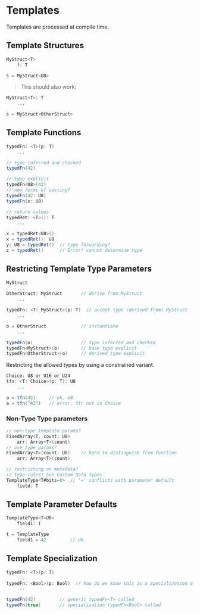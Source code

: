 # Templates

Templates are processed at compile time.

## Template Structures

```C#
MyStruct<T>
    f: T

s = MyStruct<U8>
```

> This should also work:

```C#
MyStruct<T>: T
    ...

s = MyStruct<OtherStruct>
```

## Template Functions

```C#
typedFn: <T>(p: T)
    ...

// type inferred and checked
typedFn(42)

// type explicit
typedFn<U8>(42)
// new forms of casting?
typedFn(42: U8)
typedFn(x: U8)

// return values
typedRet: <T>(): T
    ...

x = typedRet<U8>()
x = typedRet(): U8
y: U8 = typedRet()  // type forwarding?
z = typedRet()      // Error! cannot determine type
```

## Restricting Template Type Parameters

```C#
MyStruct
    ...
OtherStruct: MyStruct       // derive from MyStruct
    ...

typedFn: <T: MyStruct>(p: T)  // accept type (derived from) MyStruct
    ...

o = OtherStruct             // instantiate
    ...

typedFn(o)                  // type inferred and checked
typedFn<MyStruct>(o)        // base type explicit
typedFn<OtherStruct>(o)     // derived type explicit
```

Restricting the allowed types by using a constrained variant.

```csharp
Choice: U8 or U16 or U24
tfn: <T: Choice>(p: T): U8
    ...

a = tfn(42)     // ok, U8
a = tfn("42")   // error, Str not in Choice
```

### Non-Type Type parameters

```C#
// non-type template params?
FixedArray<T, count: U8>
    arr: Array<T>(count)
// use type params?
FixedArray<T>(count: U8)    // hard to distinguish from function
    arr: Array<T>(count)

// restricting on metadata?
// Type rules? See Custom Data Types
TemplateType<T#bits=8>  // '=' conflicts with parameter default
    field: T
```

## Template Parameter Defaults

```C#
TemplateType<T=U8>
    field1: T

t = TemplateType
    field1 = 42         // U8
```

## Template Specialization

```C#
typedFn: <T>(p: T)
    ...
typedFn: <Bool>(p: Bool)  // how do we know this is a specialization of typedFn<T>? By name and function type.
    ...

typedFn(42)         // generic typedFn<T> called
typedFn(true)       // specialization typedFn<Bool> called
```
